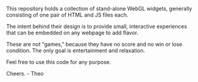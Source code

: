 This repository holds a collection of stand-alone WebGL widgets, generally consisting of one pair of HTML and JS files each.

The intent behind their design is to provide small, interactive experiences that can be embedded on any webpage to add flavor.

These are not "games," because they have no score and no win or lose condition. The only goal is entertainment and relaxation.

Feel free to use this code for any purpose.

Cheers. - Theo
